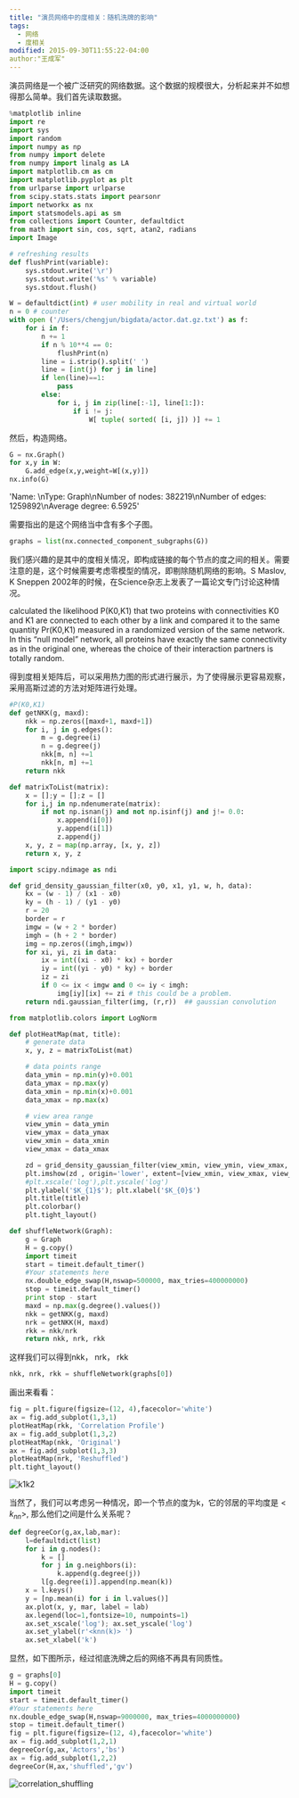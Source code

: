 ```yaml
---
title: "演员网络中的度相关：随机洗牌的影响"
tags:
  - 网络
  - 度相关
modified: 2015-09-30T11:55:22-04:00
author:"王成军"
---
```


演员网络是一个被广泛研究的网络数据。这个数据的规模很大，分析起来并不如想得那么简单。我们首先读取数据。

```python
%matplotlib inline
import re
import sys
import random
import numpy as np
from numpy import delete
from numpy import linalg as LA
import matplotlib.cm as cm
import matplotlib.pyplot as plt
from urlparse import urlparse
from scipy.stats.stats import pearsonr
import networkx as nx
import statsmodels.api as sm
from collections import Counter, defaultdict
from math import sin, cos, sqrt, atan2, radians
import Image

# refreshing results
def flushPrint(variable):
    sys.stdout.write('\r')
    sys.stdout.write('%s' % variable)
    sys.stdout.flush()

W = defaultdict(int) # user mobility in real and virtual world
n = 0 # counter
with open ('/Users/chengjun/bigdata/actor.dat.gz.txt') as f:
    for i in f:
        n += 1
        if n % 10**4 == 0:
            flushPrint(n)
        line = i.strip().split(' ')
        line = [int(j) for j in line]
        if len(line)==1:
            pass
        else:
            for i, j in zip(line[:-1], line[1:]):
                if i != j:
                    W[ tuple( sorted( [i, j]) )] += 1
```

然后，构造网络。

```python
G = nx.Graph()
for x,y in W:
    G.add_edge(x,y,weight=W[(x,y)])
nx.info(G)
```
'Name: \nType: Graph\nNumber of nodes: 382219\nNumber of edges: 1259892\nAverage degree:   6.5925'

需要指出的是这个网络当中含有多个子图。

```python
graphs = list(nx.connected_component_subgraphs(G))
```
我们感兴趣的是其中的度相关情况，即构成链接的每个节点的度之间的相关。需要注意的是，这个时候需要考虑零模型的情况，即剔除随机网络的影响。S Maslov, K Sneppen 2002年的时候，在Science杂志上发表了一篇论文专门讨论这种情况。

calculated the likelihood P(K0,K1) that two proteins with connectivities K0 and K1 are connected to each other by a link and compared it to the same quantity Pr(K0,K1) measured in a randomized version of the same network. In this “null model” network, all proteins have exactly the same connectivity as in the original one, whereas the choice of their interaction partners is totally random.

得到度相关矩阵后，可以采用热力图的形式进行展示，为了使得展示更容易观察，采用高斯过滤的方法对矩阵进行处理。

```python
#P(K0,K1)
def getNKK(g, maxd):
    nkk = np.zeros([maxd+1, maxd+1])
    for i, j in g.edges():
        m = g.degree(i)
        n = g.degree(j)
        nkk[m, n] +=1
        nkk[n, m] +=1
    return nkk

def matrixToList(matrix):
    x = [];y = [];z = []
    for i,j in np.ndenumerate(matrix):
        if not np.isnan(j) and not np.isinf(j) and j!= 0.0:
            x.append(i[0])
            y.append(i[1])
            z.append(j)
    x, y, z = map(np.array, [x, y, z])   
    return x, y, z

import scipy.ndimage as ndi

def grid_density_gaussian_filter(x0, y0, x1, y1, w, h, data):
    kx = (w - 1) / (x1 - x0)
    ky = (h - 1) / (y1 - y0)
    r = 20
    border = r
    imgw = (w + 2 * border)
    imgh = (h + 2 * border)
    img = np.zeros((imgh,imgw))
    for xi, yi, zi in data:
        ix = int((xi - x0) * kx) + border
        iy = int((yi - y0) * ky) + border
        iz = zi
        if 0 <= ix < imgw and 0 <= iy < imgh:
            img[iy][ix] += zi # this could be a problem.
    return ndi.gaussian_filter(img, (r,r))  ## gaussian convolution

from matplotlib.colors import LogNorm

def plotHeatMap(mat, title):
    # generate data
    x, y, z = matrixToList(mat)

    # data points range
    data_ymin = np.min(y)+0.001
    data_ymax = np.max(y)
    data_xmin = np.min(x)+0.001
    data_xmax = np.max(x)

    # view area range
    view_ymin = data_ymin
    view_ymax = data_ymax
    view_xmin = data_xmin
    view_xmax = data_xmax

    zd = grid_density_gaussian_filter(view_xmin, view_ymin, view_xmax, view_ymax, 500, 500, zip(x, y, z))
    plt.imshow(zd , origin='lower', extent=[view_xmin, view_xmax, view_ymin, view_ymax])# norm = LogNorm()
    #plt.xscale('log'),plt.yscale('log')
    plt.ylabel('$K_{1}$'); plt.xlabel('$K_{0}$')
    plt.title(title)
    plt.colorbar()
    plt.tight_layout()

def shuffleNetwork(Graph):
    g = Graph
    H = g.copy()
    import timeit
    start = timeit.default_timer()
    #Your statements here
    nx.double_edge_swap(H,nswap=500000, max_tries=400000000)
    stop = timeit.default_timer()
    print stop - start
    maxd = np.max(g.degree().values())
    nkk = getNKK(g, maxd)    
    nrk = getNKK(H, maxd)
    rkk = nkk/nrk
    return nkk, nrk, rkk
```
这样我们可以得到nkk， nrk， rkk

```python
nkk, nrk, rkk = shuffleNetwork(graphs[0])
```
画出来看看：

```python
fig = plt.figure(figsize=(12, 4),facecolor='white')
ax = fig.add_subplot(1,3,1)
plotHeatMap(rkk, 'Correlation Profile')
ax = fig.add_subplot(1,3,2)
plotHeatMap(nkk, 'Original')
ax = fig.add_subplot(1,3,3)
plotHeatMap(nrk, 'Reshuffled')
plt.tight_layout()
```

![k1k2](http://oaf2qt3yk.bkt.clouddn.com/798b31bd2c2455f772e774af87461cad.png)

当然了，我们可以考虑另一种情况，即一个节点的度为k，它的邻居的平均度是$<k_{nn}>$, 那么他们之间是什么关系呢？

```python
def degreeCor(g,ax,lab,mar):
    l=defaultdict(list)
    for i in g.nodes():
        k = []
        for j in g.neighbors(i):
            k.append(g.degree(j))
        l[g.degree(i)].append(np.mean(k))   
    x = l.keys()
    y = [np.mean(i) for i in l.values()]
    ax.plot(x, y, mar, label = lab)
    ax.legend(loc=1,fontsize=10, numpoints=1)
    ax.set_xscale('log'); ax.set_yscale('log')
    ax.set_ylabel(r'<knn(k)> ')
    ax.set_xlabel('k')
```

显然，如下图所示，经过彻底洗牌之后的网络不再具有同质性。

```python
g = graphs[0]
H = g.copy()
import timeit
start = timeit.default_timer()
#Your statements here
nx.double_edge_swap(H,nswap=9000000, max_tries=4000000000)
stop = timeit.default_timer()
fig = plt.figure(figsize=(12, 4),facecolor='white')
ax = fig.add_subplot(1,2,1)
degreeCor(g,ax,'Actors','bs')
ax = fig.add_subplot(1,2,2)
degreeCor(H,ax,'shuffled','gv')
```

![correlation_shuffling](http://oaf2qt3yk.bkt.clouddn.com/4d1f2ea9918c3492acb9d60e5132bf1a.png)
